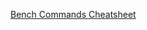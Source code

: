 [Bench Commands Cheatsheet](https://docs.frappe.io/framework/user/en/bench/resources/bench-commands-cheatsheet)

